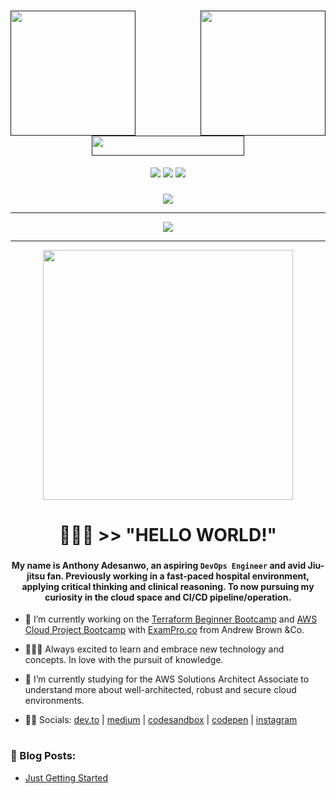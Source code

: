 <div id="header">
  <a href=""><img align="left" src="https://ucarecdn.com/cc10cf74-7434-4cea-9571-0bbc50bbd6f3/-/preview/3000x3000/-/quality/smart_retina/-/format/auto/" height="200px" width="200px"></a>
 <a href=""><img align="right" src="https://ucarecdn.com/cd619ec1-2b7a-4861-85fb-21e38552ce42/-/flip/-/rotate/180/-/preview/3000x3000/-/border_radius/50p/-/format/auto/" height="200px" width="200px"></a>
  <h1 align="center"><a href="" ><img src="https://ucarecdn.com/eac9e361-739e-47fd-9afe-59e232a03b56/-/preview/500x500/-/quality/smart_retina/-/format/auto/" height="31.65px" width="243.5px"></a></h1>
  <!--<div align="center">
    <a href="https://anthonyadesanwo.netlify.app"><img style="height:70px;width:70px;" src="https://ucarecdn.com/ab51f756-8a07-426e-be82-f94ce10bdf93/-/preview/500x500/-/quality/smart_retina/-/format/auto/"></a>
  </div>-->
  <div align="center">
    <a href="https://linkedin.com/in/anthonyadesanwo" alt="Linkedin" title="Linkedin">
        <img src="https://img.shields.io/badge/Linkedin-blue?style=for-the-badge&logo=linkedin&logoColor=white&link=https%3A%2F%2Flinkedin.com%2Fin%2Fanthonyadesanwo"/></a>
    <a href="https://anthonyadesanwo.netlify.app" alt="Website" title="Website">
        <img src="https://img.shields.io/badge/Website-000000?style=for-the-badge&logo=homebridge&logoColor=white&&link=https%3A%2F%2Fanthonyadesanwo.netlify.app"/></a>
    <a href="https://github.com/antonkomarev/github-profile-views-counter"><img src="https://komarev.com/ghpvc/?username=mobiusxxf&color=lightgrey&style=for-the-badge&label=Visitors"></a>
  </div>
</div>

###
<div align="center">
<!-- Typing SVG by DenverCoder1 - https://github.com/DenverCoder1/readme-typing-svg -->
    <a href="https://github.com/DenverCoder1/readme-typing-svg">
      <img src="https://readme-typing-svg.demolab.com/?lines=AWS%20and%20Azure%20Certified;Terraform%20Certified;Experience%20Coding%20with%20Python;Aspiring%20DevOps%20Engineer;&font=Fira%20Code&center=true&width=440&height=45&color=891204&vCenter=true&pause=500&size=22">
    </a>
</div>

<hr>

<div id="stats" align="center">
<a href="https://git.io/streak-stats"><img src="https://github-readme-streak-stats-mobiusxxf.vercel.app/?user=MobiusXXF&theme=highcontrast&border_radius=5&card_width=1000&fire=EB5454"></a>
</div>

  <!--
**MobiusXXF/MobiusXXF** is a ✨ _special_ ✨ repository because its `README.md` (this file) appears on your GitHub profile.
-->
</div>


<hr>

<div align="center">
  <img style="width:400px;" src="https://media2.giphy.com/media/dLolp8dtrYCJi/giphy.gif?cid=ecf05e47pab12g1727lmij1jk90wgpsmt576y7u5j8gduiiy&ep=v1_gifs_search&rid=giphy.gif&ct=g">
  <!-- <h3>👨🏾‍💻 HELLO WORLD!</h3>
  <hr style="width:10px;"> -->
  <h1 id="about-me">👨🏾‍💻 >> "HELLO WORLD!"</h1>
  
</div>

###
<h4 align="center">My name is Anthony Adesanwo, an aspiring <code>DevOps Engineer</code> and avid Jiu-jitsu fan. Previously working in a fast-paced hospital environment, applying critical thinking and clinical reasoning. To now pursuing my curiosity in the cloud space and CI/CD pipeline/operation.</h4>

- 🔭 I’m currently working on the <a href="https://github.com/MobiusXXF/terraform-beginner-bootcamp-2023">Terraform Beginner Bootcamp</a> and <a href="https://github.com/MobiusXXF/aws-bootcamp-cruddur-2023">AWS Cloud Project Bootcamp</a> with <a href="https://www.exampro.co">ExamPro.co</a> from Andrew Brown &Co. 

- 👨🏾‍💻 Always excited to learn and embrace new technology and concepts. In love with the pursuit of knowledge.

- 🌱 I’m currently studying for the AWS Solutions Architect Associate to understand more about well-architected, robust and secure cloud environments.

- 👋🏾 Socials: [dev.to](https://dev.to/thedevant) | [medium](https://medium.com/@adesanwoa) | [codesandbox](https://codesandbox.io/u/mobiusxxf) | [codepen](https://codepen.io/MobiusXXF) | [instagram](https://www.instagram.com/thedevant.og)

#

### 📕 Blog Posts:
<!-- BLOG-POST-LIST:START -->
- [Just Getting Started](https://medium.com/@adesanwoa/just-getting-started-362ea0386bd3?source=rss-751ffb910c4f------2)
<!-- BLOG-POST-LIST:END -->
